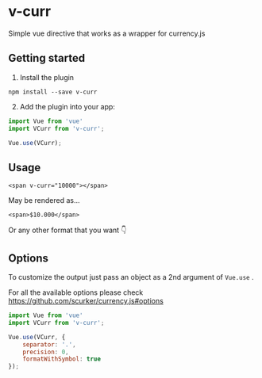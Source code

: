 # v-curr
Simple vue directive that works as a wrapper for currency.js

## Getting started

1. Install the plugin

`npm install --save v-curr`

2. Add the plugin into your app:

```javascript
import Vue from 'vue'
import VCurr from 'v-curr';

Vue.use(VCurr);
```

## Usage

`<span v-curr="10000"></span>`

May be rendered as...

`<span>$10.000</span>`

Or any other format that you want 👇

## Options

To customize the output just pass an object as a 2nd argument of `Vue.use` .

For all the available options please check https://github.com/scurker/currency.js#options

```javascript
import Vue from 'vue'
import VCurr from 'v-curr';

Vue.use(VCurr, {
    separator: '.',
    precision: 0,
    formatWithSymbol: true
});
```
